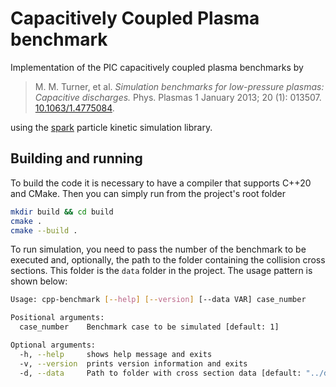 # Capacitively Coupled Plasma benchmark
Implementation of the PIC capacitively coupled plasma benchmarks by 

> M. M. Turner, et al. *Simulation benchmarks for low-pressure plasmas: Capacitive discharges.* Phys. Plasmas 1 January 2013; 20 (1): 013507. [10.1063/1.4775084](https://doi.org/10.1063/1.4775084).

using the [spark](https://github.com/lase-unb/spark) particle kinetic simulation library.

## Building and running

To build the code it is necessary to have a compiler that supports C++20 and CMake. Then you can simply run from the project's root folder

```sh
mkdir build && cd build
cmake .
cmake --build .
```

To run simulation, you need to pass the number of the benchmark to be executed and, optionally, the path to the folder containing the collision cross sections. This folder is the `data` folder in the project. The usage pattern is shown below:

```sh
Usage: cpp-benchmark [--help] [--version] [--data VAR] case_number

Positional arguments:
  case_number    Benchmark case to be simulated [default: 1]

Optional arguments:
  -h, --help     shows help message and exits
  -v, --version  prints version information and exits
  -d, --data     Path to folder with cross section data [default: "../data"]
```
